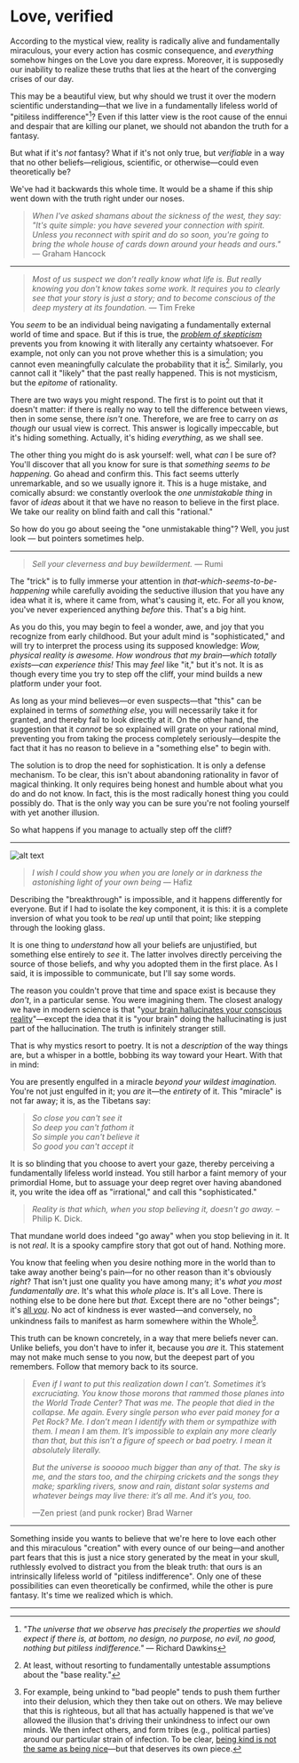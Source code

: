 # Love, verified

According to the mystical view, reality is radically alive and fundamentally miraculous, your every action has cosmic consequence, and _everything_ somehow hinges on the Love you dare express. Moreover, it is supposedly our inability to realize these truths that lies at the heart of the converging crises of our day.

This may be a beautiful view, but why should we trust it over the modern scientific understanding—that we live in a fundamentally lifeless world of "pitiless indifference"[^Dawkins]? Even if this latter view is the root cause of the ennui and despair that are killing our planet, we should not abandon the truth for a fantasy.

But what if it's _not_ fantasy? What if it's not only true, but _verifiable_ in a way that no other beliefs—religious, scientific, or otherwise—could even theoretically be?

We've had it backwards this whole time. It would be a shame if this ship went down with the truth right under our noses.
 
> _When I've asked shamans about the sickness of the west, they say: "It's quite simple: you have severed your connection with spirit. Unless you reconnect with spirit and do so soon, you're going to bring the whole house of cards down around your heads and ours."_ — Graham Hancock

---

> _Most of us suspect we don’t really know what life is. But really knowing you don't know takes some work. It requires you to clearly see that your story is just a story; and to become conscious of the deep mystery at its foundation._ — Tim Freke

You _seem_ to be an individual being navigating a fundamentally external world of time and space. But if this is true, the [_problem of skepticism_](radical-skepticism.md) prevents you from knowing it with literally any certainty whatsoever. For example, not only can you not prove whether this is a simulation; you cannot even meaningfully calculate the probability that it is[^simulation]. Similarly, you cannot call it "likely" that the past really happened. This is not mysticism, but the _epitome_ of rationality.

There are two ways you might respond. The first is to point out that it doesn't matter: if there is really no way to tell the difference between views, then in some sense, there _isn't_ one. Therefore, we are free to carry on _as though_ our usual view is correct. This answer is logically impeccable, but it's hiding something. Actually, it's hiding _everything_, as we shall see.

The other thing you might do is ask yourself: well, what _can_ I be sure of? You'll discover that all you know for sure is that _something seems to be happening._ Go ahead and confirm this. This fact seems utterly unremarkable, and so we usually ignore it. This is a huge mistake, and comically absurd: we constantly overlook the _one unmistakable thing_ in favor of _ideas_ about it that we have no reason to believe in the first place. We take our reality on blind faith and call this "rational."

So how do you go about seeing the "one unmistakable thing"? Well, you just look — but pointers sometimes help.

---

> _Sell your cleverness and buy bewilderment._ — Rumi

The "trick" is to fully immerse your attention in _that-which-seems-to-be-happening_ while carefully avoiding the seductive illusion that you have any idea what it is, where it came from, what's causing it, etc. For all you know, you've never experienced anything _before_ this. That's a big hint.

As you do this, you may begin to feel a wonder, awe, and joy that you recognize from early childhood. But your adult mind is "sophisticated," and will try to interpret the process using its supposed knowledge: _Wow, physical reality is awesome. How wondrous that my brain—which totally exists—can experience this!_ This may _feel_ like "it," but it's not. It is as though every time you try to step off the cliff, your mind builds a new platform under your foot.

As long as your mind believes—or even suspects—that "this" can be explained in terms of _something else_, you will necessarily take it for granted, and thereby fail to look directly at it. On the other hand, the suggestion that it _cannot_ be so explained will grate on your rational mind, preventing you from taking the process completely seriously—despite the fact that it has no reason to believe in a "something else" to begin with.

The solution is to drop the need for sophistication. It is only a defense mechanism. To be clear, this isn't about abandoning rationality in favor of magical thinking. It only requires being honest and humble about what you do and do not know. In fact, this is the most radically honest thing you could possibly do. That is the only way you can be sure you're not fooling yourself with yet another illusion.

So what happens if you manage to actually step off the cliff?

---

![alt text](/images/sunlake-cropped.gif)

> _I wish I could show you when you are lonely or in darkness the astonishing light of your own being_ — Hafiz 
 
Describing the "breakthrough" is impossible, and it happens differently for everyone. But if I had to isolate the key component, it is this: it is a complete inversion of what you took to be _real_ up until that point; like stepping through the looking glass.

It is one thing to _understand_ how all your beliefs are unjustified, but something else entirely to _see_ it. The latter involves directly perceiving the source of those beliefs, and why you adopted them in the first place. As I said, it is impossible to communicate, but I'll say some words.

The reason you couldn't prove that time and space exist is because they _don't_, in a particular sense. You were imagining them. The closest analogy we have in modern science is that "[your brain hallucinates your conscious reality](https://www.youtube.com/watch?v=lyu7v7nWzfo)"—except the idea that it is "your brain" doing the hallucinating is just part of the hallucination. The truth is infinitely stranger still.

That is why mystics resort to poetry. It is not a _description_ of the way things are, but a whisper in a bottle, bobbing its way toward your Heart. With that in mind:

You are presently engulfed in a miracle _beyond your wildest imagination._ You're not just engulfed in it; you _are_ it—the _entirety_ of it. This "miracle" is not far away; it is, as the Tibetans say:

> *So close you can't see it <br/>
> So deep you can't fathom it <br/>
> So simple you can't believe it <br/>
> So good you can't accept it* <br/>

It is so blinding that you choose to avert your gaze, thereby perceiving a fundamentally lifeless world instead. You still harbor a faint memory of your primordial Home, but to assuage your deep regret over having abandoned it, you write the idea off as "irrational," and call this "sophisticated."

> _Reality is that which, when you stop believing it, doesn't go away._ – Philip K. Dick.

That mundane world does indeed "go away" when you stop believing in it. It is not _real_. It is a spooky campfire story that got out of hand. Nothing more.

You know that feeling when you desire nothing more in the world than to take away another being's pain—for no other reason than it's obviously _right_? That isn't just one quality you have among many; it's _what you most fundamentally are_. It's what this _whole place_ is. It's all Love. There is nothing else to be done here but _that._ Except there are no "other beings"; it's [all _you_](https://www.youtube.com/watch?v=h6fcK_fRYaI). No act of kindness is ever wasted—and conversely, no unkindness fails to manifest as harm somewhere within the Whole[^bad-people].

This truth can be known concretely, in a way that mere beliefs never can. Unlike beliefs, you don't have to infer it, because you _are_ it. This statement may not make much sense to you now, but the deepest part of you remembers. Follow that memory back to its source.

> _Even if I want to put this realization down I can’t. Sometimes it’s excruciating. You know those morons that rammed those planes into the World Trade Center? That was me. The people that died in the collapse. Me again. Every single person who ever paid money for a Pet Rock? Me. I don’t mean I identify with them or sympathize with them. I mean I_ am _them. It’s impossible to explain any more clearly than that, but this isn’t a figure of speech or bad poetry. I mean it absolutely literally._
>
> _But the universe is sooooo much bigger than any of that. The sky is me, and the stars too, and the chirping crickets and the songs they make; sparkling rivers, snow and rain, distant solar systems and whatever beings may live there: it’s all me. And it’s you, too._
> 
> —Zen priest (and punk rocker) Brad Warner

---

Something inside you wants to believe that we're here to love each other and this miraculous "creation" with every ounce of our being—and another part fears that this is just a nice story generated by the meat in your skull, ruthlessly evolved to distract you from the bleak truth: that ours is an intrinsically lifeless world of "pitiless indifference". Only one of these possibilities can even theoretically be confirmed, while the other is pure fantasy. It's time we realized which is which.

---


[^Dawkins]: _"The universe that we observe has precisely the properties we should expect if there is, at bottom, no design, no purpose, no evil, no good, nothing but pitiless indifference."_ — Richard Dawkins

[^simulation]: At least, without resorting to fundamentally untestable assumptions about the "base reality."

[^bad-people]: For example, being unkind to "bad people" tends to push them further into their delusion, which they then take out on others. We may believe that this is righteous, but all that has actually happened is that we've allowed the illusion that's driving their unkindness to infect our own minds. We then infect others, and form tribes (e.g., political parties) around our particular strain of infection. To be clear, [being kind is not the same as being nice](https://www.snopes.com/fact-check/dalai-gun/)—but that deserves its own piece.

[^compassion]: Whenever we perceive others as genuinely "other"; whenever we harbor contempt for them and their choices—however terrible they may be—we are running directly away from the one thing we most deeply desire: to return Home. They are _you_, and it would be foolish to forsake yourself. A deep part of you knows [exactly what I mean](https://www.youtube.com/watch?v=h6fcK_fRYaI).



